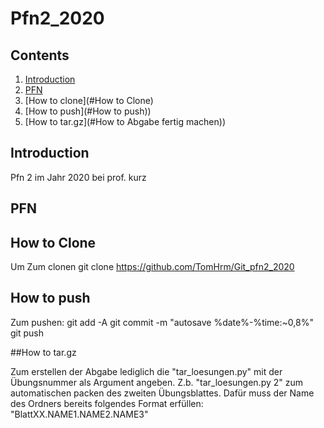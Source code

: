 # Pfn2_2020

## Contents
1. [Introduction](#Einführung)
2. [PFN](#Pfn)
4. [How to clone](#How to Clone)
5. [How to push](#How to push))
6. [How to tar.gz](#How to Abgabe fertig machen))

## Introduction
Pfn 2 im Jahr 2020 bei prof. kurz

## PFN

## How to Clone
Um Zum clonen git clone https://github.com/TomHrm/Git_pfn2_2020

## How to push

Zum pushen:
git add -A
git commit -m "autosave %date%-%time:~0,8%"
git push

##How to tar.gz

Zum erstellen der Abgabe lediglich die "tar_loesungen.py" mit der Übungsnummer als Argument angeben.
Z.b. 
"tar_loesungen.py 2"
zum automatischen packen des zweiten Übungsblattes.
Dafür muss der Name des Ordners bereits folgendes Format erfüllen:
"BlattXX.NAME1.NAME2.NAME3"
